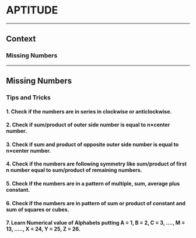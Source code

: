 # APTITUDE
---
## Context 

### Missing Numbers

---

## Missing Numbers

### Tips and Tricks 

#### 1. Check if the numbers are in series in clockwise or anticlockwise.
#### 2. Check if sum/product of outer side number is equal to n×center number.
#### 3. Check if sum and product of opposite outer side number is equal to n×center number.
#### 4. Check if the numbers are following symmetry like sum/product of first n number equal to sum/product of remaining numbers.
#### 5. Check if the numbers are in a pattern of multiple, sum, average plus constant.
#### 6. Check if the numbers are in pattern of sum or product of constant and sum of squares or cubes. 
#### 7. Learn Numerical value of Alphabets putting A = 1, B = 2, C = 3, ...., M = 13, ....., X = 24, Y = 25, Z = 26.